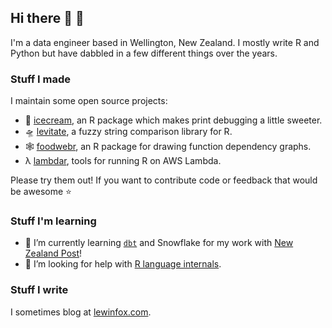 ## Hi there 👋 🦊

I'm a data engineer based in Wellington, New Zealand. I mostly write R and Python but have dabbled in a few different
things over the years. 


### Stuff I made

I maintain some open source projects:

* 🍦 [icecream](https://lewinfox.com/icecream), an R package which makes print debugging a little sweeter.
* 🛸 [levitate](https://lewinfox.com/levitate), a fuzzy string comparison library for R.
* 🕸️ [foodwebr](https://lewinfox.com/foodwebr), an R package for drawing function dependency graphs.
* &#955; [lambdar](https://lewinfox.com/lambdar), tools for running R on AWS Lambda.
  
Please try them out! If you want to contribute code or feedback that would be awesome ⭐


### Stuff I'm learning

- 🌱 I’m currently learning [`dbt`](https://github.com/dbt-labs/dbt) and Snowflake for my work with 
  [New Zealand Post](https://github.com/nzpost)!
- 🤔 I’m looking for help with [R language internals](https://www.github.com/lewinfox/foodwebr/issues/).


### Stuff I write

I sometimes blog at [lewinfox.com](https://www.lewinfox.com).
